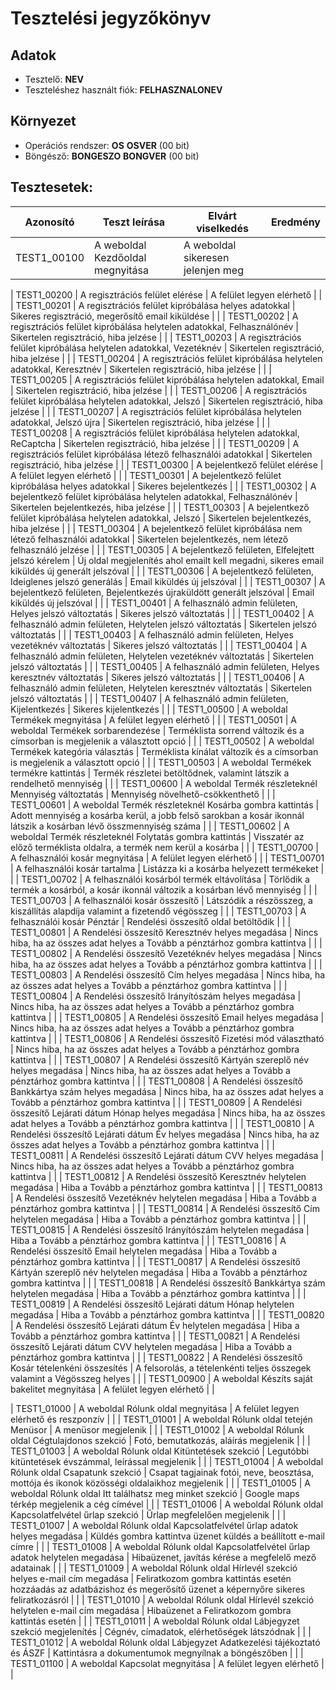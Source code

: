 # Tesztelési jegyzőkönyv

## Adatok

- Tesztelő: __NEV__
- Teszteléshez használt fiók: __FELHASZNALONEV__

## Környezet

- Operációs rendszer: __OS__ __OSVER__ (00 bit) 
- Böngésző: __BONGESZO__ __BONGVER__ (00 bit)

## Tesztesetek:

| Azonosító | Teszt leírása | Elvárt viselkedés | Eredmény |
|-----------|---------------|-------------------|----------|
| TEST1_00100 | A weboldal Kezdőoldal megnyitása | A weboldal sikeresen jelenjen meg |  |







| TEST1_00200 | A regisztrációs felület elérése | A felület legyen elérhető |  |
| TEST1_00201 | A regisztrációs felület kipróbálása helyes adatokkal | Sikeres regisztráció, megerősítő email kiküldése |  |
| TEST1_00202 | A regisztrációs felület kipróbálása helytelen adatokkal, Felhasználónév | Sikertelen regisztráció, hiba jelzése |  |
| TEST1_00203 | A regisztrációs felület kipróbálása helytelen adatokkal, Vezetéknév | Sikertelen regisztráció, hiba jelzése |  |
| TEST1_00204 | A regisztrációs felület kipróbálása helytelen adatokkal, Keresztnév | Sikertelen regisztráció, hiba jelzése |  |
| TEST1_00205 | A regisztrációs felület kipróbálása helytelen adatokkal, Email | Sikertelen regisztráció, hiba jelzése |  |
| TEST1_00206 | A regisztrációs felület kipróbálása helytelen adatokkal, Jelszó | Sikertelen regisztráció, hiba jelzése |  |
| TEST1_00207 | A regisztrációs felület kipróbálása helytelen adatokkal, Jelszó újra | Sikertelen regisztráció, hiba jelzése |  |
| TEST1_00208 | A regisztrációs felület kipróbálása helytelen adatokkal, ReCaptcha | Sikertelen regisztráció, hiba jelzése |  |
| TEST1_00209 | A regisztrációs felület kipróbálása létező felhasználói adatokkal | Sikertelen regisztráció, hiba jelzése |  |
| TEST1_00300 | A bejelentkező felület elérése | A felület legyen elérhető |  |
| TEST1_00301 | A bejelentkező felület kipróbálása helyes adatokkal | Sikeres bejelentkezés |  |
| TEST1_00302 | A bejelentkező felület kipróbálása helytelen adatokkal, Felhasználónév | Sikertelen bejelentkezés, hiba jelzése |  |
| TEST1_00303 | A bejelentkező felület kipróbálása helytelen adatokkal, Jelszó | Sikertelen bejelentkezés, hiba jelzése |  |
| TEST1_00304 | A bejelentkező felület kipróbálása nem létező felhasználói adatokkal | Sikertelen bejelentkezés, nem létező felhasználó jelzése |  |
| TEST1_00305 | A bejelentkező felületen, Elfelejtett jelszó kérelem | Új oldal megjelenítés ahol emailt kell megadni, sikeres email kiküldés új generált jelszóval |  |
| TEST1_00306 | A bejelentkező felületen, Ideiglenes jelszó generálás | Email kiküldés új jelszóval |  |
| TEST1_00307 | A bejelentkező felületen, Bejelentkezés újraküldött generált jelszóval | Email kiküldés új jelszóval |  |
| TEST1_00401 | A felhasználó admin felületen, Helyes jelszó változtatás | Sikeres jelszó változtatás |  |
| TEST1_00402 | A felhasználó admin felületen, Helytelen jelszó változtatás | Sikertelen jelszó változtatás |  |
| TEST1_00403 | A felhasználó admin felületen, Helyes vezetéknév változtatás | Sikeres jelszó változtatás |  |
| TEST1_00404 | A felhasználó admin felületen, Helytelen vezetéknév változtatás | Sikertelen jelszó változtatás |  |
| TEST1_00405 | A felhasználó admin felületen, Helyes keresztnév változtatás | Sikeres jelszó változtatás |  |
| TEST1_00406 | A felhasználó admin felületen, Helytelen keresztnév változtatás | Sikertelen jelszó változtatás |  |
| TEST1_00407 | A felhasználó admin felületen, Kijelentkezés | Sikeres kijelentkezés |  |
| TEST1_00500 | A weboldal Termékek megnyitása | A felület legyen elérhető |  |
| TEST1_00501 | A weboldal Termékek sorbarendezése | Terméklista sorrend változik és a címsorban is megjelenik a választott opció |  |
| TEST1_00502 | A weboldal Termékek kategória választás | Terméklista kínálat változik és a címsorban is megjelenik a választott opció |  |
| TEST1_00503 | A weboldal Termékek termékre kattintás | Termék részletei betöltődnek, valamint látszik a rendelhető mennyiség |  |
| TEST1_00600 | A weboldal Termék részleteknél Mennyiség változtatás | Mennyiség növelhető-csökkenthető |  |
| TEST1_00601 | A weboldal Termék részleteknél Kosárba gombra kattintás | Adott mennyiség a kosárba kerül, a jobb felső sarokban a kosár ikonnál látszik a kosárban lévő összmennyiség száma |  |
| TEST1_00602 | A weboldal Termék részleteknél Folytatás gombra kattintás | Visszatér az előző terméklista oldalra, a termék nem kerül a kosárba |  |
| TEST1_00700 | A felhasználói kosár megnyitása | A felület legyen elérhető |  |
| TEST1_00701 | A felhasználói kosár tartalma | Listázza ki a kosárba helyezett termékeket |  |
| TEST1_00702 | A felhasználói kosárból termék eltávolítása | Törlődik a termék a kosárból, a kosár ikonnál változik a kosárban lévő mennyiség |  |
| TEST1_00703 | A felhasználói kosár összesítő | Látszódik a részösszeg, a kiszállítás alapdíja valamint a fizetendő végösszeg |  |
| TEST1_00703 | A felhasználói kosár Pénztár | Rendelési összesítő oldal betöltődik |  |
| TEST1_00801 | A Rendelési összesítő Keresztnév helyes megadása | Nincs hiba, ha az összes adat helyes a Tovább a pénztárhoz gombra kattintva |  |
| TEST1_00802 | A Rendelési összesítő Vezetéknév helyes megadása | Nincs hiba, ha az összes adat helyes a Tovább a pénztárhoz gombra kattintva |  |
| TEST1_00803 | A Rendelési összesítő Cím helyes megadása | Nincs hiba, ha az összes adat helyes a Tovább a pénztárhoz gombra kattintva |  |
| TEST1_00804 | A Rendelési összesítő Irányítószám helyes megadása | Nincs hiba, ha az összes adat helyes a Tovább a pénztárhoz gombra kattintva |  |
| TEST1_00805 | A Rendelési összesítő Email helyes megadása | Nincs hiba, ha az összes adat helyes a Tovább a pénztárhoz gombra kattintva |  |
| TEST1_00806 | A Rendelési összesítő Fizetési mód választható | Nincs hiba, ha az összes adat helyes a Tovább a pénztárhoz gombra kattintva |  |
| TEST1_00807 | A Rendelési összesítő Kártyán szereplő név helyes megadása | Nincs hiba, ha az összes adat helyes a Tovább a pénztárhoz gombra kattintva |  |
| TEST1_00808 | A Rendelési összesítő Bankkártya szám helyes megadása | Nincs hiba, ha az összes adat helyes a Tovább a pénztárhoz gombra kattintva |  |
| TEST1_00809 | A Rendelési összesítő Lejárati dátum Hónap helyes megadása | Nincs hiba, ha az összes adat helyes a Tovább a pénztárhoz gombra kattintva |  |
| TEST1_00810 | A Rendelési összesítő Lejárati dátum Év helyes megadása | Nincs hiba, ha az összes adat helyes a Tovább a pénztárhoz gombra kattintva |  |
| TEST1_00811 | A Rendelési összesítő Lejárati dátum CVV helyes megadása | Nincs hiba, ha az összes adat helyes a Tovább a pénztárhoz gombra kattintva |  |
| TEST1_00812 | A Rendelési összesítő Keresztnév helytelen megadása | Hiba a Tovább a pénztárhoz gombra kattintva |  |
| TEST1_00813 | A Rendelési összesítő Vezetéknév helytelen megadása | Hiba a Tovább a pénztárhoz gombra kattintva |  |
| TEST1_00814 | A Rendelési összesítő Cím helytelen megadása | Hiba a Tovább a pénztárhoz gombra kattintva |  |
| TEST1_00815 | A Rendelési összesítő Irányítószám helytelen megadása | Hiba a Tovább a pénztárhoz gombra kattintva |  |
| TEST1_00816 | A Rendelési összesítő Email helytelen megadása | Hiba a Tovább a pénztárhoz gombra kattintva |  |
| TEST1_00817 | A Rendelési összesítő Kártyán szereplő név helytelen megadása | Hiba a Tovább a pénztárhoz gombra kattintva |  |
| TEST1_00818 | A Rendelési összesítő Bankkártya szám helytelen megadása | Hiba a Tovább a pénztárhoz gombra kattintva |  |
| TEST1_00819 | A Rendelési összesítő Lejárati dátum Hónap helytelen megadása | Hiba a Tovább a pénztárhoz gombra kattintva |  |
| TEST1_00820 | A Rendelési összesítő Lejárati dátum Év helytelen megadása | Hiba a Tovább a pénztárhoz gombra kattintva |  |
| TEST1_00821 | A Rendelési összesítő Lejárati dátum CVV helytelen megadása | Hiba a Tovább a pénztárhoz gombra kattintva |  |
| TEST1_00822 | A Rendelési összesítő Kosár tételenkéni összesítés | A felsorolás, a tételenkénti teljes összegek valamint a Végösszeg helyes |  |
| TEST1_00900 | A weboldal Készíts saját bakelitet megnyitása | A felület legyen elérhető |  |







| TEST1_01000 | A weboldal Rólunk oldal megnyitása | A felület legyen elérhető és reszponzív |  |
| TEST1_01001 | A weboldal Rólunk oldal tetején Menüsor | A menüsor megjelenik |  |
| TEST1_01002 | A weboldal Rólunk oldal Cégtulajdonos szekció | Fotó, bemutatkozás, aláírás megjelenik |  |
| TEST1_01003 | A weboldal Rólunk oldal Kitüntetések szekció | Legutóbbi kitüntetések évszámmal, leírással megjelenik |  |
| TEST1_01004 | A weboldal Rólunk oldal Csapatunk szekció | Csapat tagjainak fotói, neve, beosztása, mottója és ikonok közösségi oldalaikhoz megjelenik |  |
| TEST1_01005 | A weboldal Rólunk oldal Itt találhatsz meg minket szekció | Google maps térkép megjelenik a cég címével |  |
| TEST1_01006 | A weboldal Rólunk oldal Kapcsolatfelvétel űrlap szekció | Űrlap megfelelően megjelenik |  |
| TEST1_01007 | A weboldal Rólunk oldal Kapcsolatfelvétel űrlap adatok helyes megadása | Küldés gombra kattintva üzenet küldés a beállított e-mail címre |  |
| TEST1_01008 | A weboldal Rólunk oldal Kapcsolatfelvétel űrlap adatok helytelen megadása | Hibaüzenet, javítás kérése a megfelelő mező adatainak |  |
| TEST1_01009 | A weboldal Rólunk oldal Hírlevél szekció helyes e-mail cím megadása | Feliratkozom gombra kattintás esetén hozzáadás az adatbázishoz és megerősítő üzenet a képernyőre sikeres feliratkozásról |  |
| TEST1_01010 | A weboldal Rólunk oldal Hírlevél szekció helytelen e-mail cím megadása | Hibaüzenet a Feliratkozom gombra kattintás esetén |  |
| TEST1_01011 | A weboldal Rólunk oldal Lábjegyzet szekció megjelenítés | Cégnév, címadatok, elérhetőségek látszódnak |  |
| TEST1_01012 | A weboldal Rólunk oldal Lábjegyzet Adatkezelési tájékoztató és ÁSZF | Kattintásra a dokumentumok megnyílnak a böngészőben |  |
| TEST1_01100 | A weboldal Kapcsolat megnyitása | A felület legyen elérhető |  |